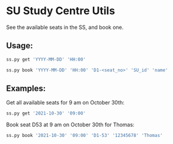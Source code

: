 # SU Study Centre Utils
See the available seats in the SS, and book one.

## Usage:
```bash
ss.py get 'YYYY-MM-DD' 'HH:00'
```
```bash
ss.py book 'YYYY-MM-DD' 'HH:00' 'D1-<seat_no>' 'SU_id' 'name'
```     
## Examples:            
Get all available seats for 9 am on October 30th:
```bash
ss.py get '2021-10-30' '09:00'
```

Book seat D53 at 9 am on October 30th for Thomas:
```bash
ss.py book '2021-10-30' '09:00' 'D1-53' '12345678' 'Thomas'
```
